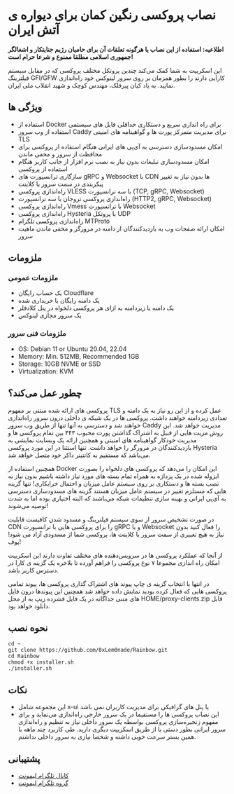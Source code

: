 # نصاب پروکسی رنگین کمان برای دیواره ی آتش ایران

**اطلاعیه: استفاده از این نصاب یا هرگونه تعلقات آن برای حامیان رژیم جنایتکار و اشغالگر جمهوری اسلامی مطلقا ممنوع و شرعا حرام است!**

این اسکریپت به شما کمک می‌کند چندین پروتکل مختلف پروکسی که در مقابل سیستم فیلترینگ GFI/GFW کارایی دارند را بطور همزمان بر روی سرور لینوکس خود راه‌اندازی نمایید. به یاد کیان پیرفلک، مهندس کوچک و شهید انقلاب ملی ایران.

## ویژگی ها

- استفاده از Docker برای راه اندازی سریع و دستکاری حداقلی فایل های سیستمی
- استفاده از وب سرور Caddy برای مدیریت متمرکز پورت ها و گواهینامه های امنیتی TLS
- امکان مسدودسازی دسترسی به آی‌پی های ایرانی هنگام استفاده از پروکسی برای محافظت از سرور و مخفی ماندن
- امکان مسدودسازی تبلیغات بدون نیاز به نصب نرم افزار از جانب کاربر هنگام استفاده از پروکسی
- سازگاری ترانسپورت های gRPC و Websocket با CDN ها بدون نیاز به تغییر پیکربندی در سمت سرور یا کلاینت
- راه‌اندازی پروکسی VLESS با سه ترانسپورت (TCP, gRPC, Websocket)
- راه‌اندازی پروکسی تروجان با سه ترانسپورت (HTTP2, gRPC, Websocket)
- راه‌اندازی پروکسی Vmess با ترانسپورت Websocket
- راه‌اندازی پروکسی Hysteria با پروتکل UDP
- راه‌اندازی پروکسی تلگرام MTProto
- امکان ارائه صفحات وب به بازدیدکنندگان از دامنه در مرورگر و مخفی ماندن ماهیت سرور

## ملزومات

### ملزومات عمومی

- یک حساب رایگان Cloudflare
- یک دامنه رایگان یا خریداری شده
- یک دامنه یا زیردامنه به ازای هر پروکسی دلخواه در پنل کلادفلر
- یک سرور مجازی لینوکس

### ملزومات فنی سرور

- OS: Debian 11 or Ubuntu 20.04, 22.04
- Memory: Min. 512MB, Recommended 1GB
- Storage: 10GB NVME or SSD
- Virtualization: KVM

## چطور عمل می‌کند؟

پروکسی های ارائه شده مبتنی بر مفهوم TLS عمل کرده و از این رو نیاز به یک دامنه و تعدادی زیردامنه خواهند داشت.
پروکسی ها در یک شبکه ی داخلی درون سرور راه‌اندازی خواهند شد و دسترسی به آنها تنها از طریق وب سرور Caddy مدیریت خواهد شد.
این روش مزیت هایی از قبیل به اشتراک گذاشتن پورت محبوب ۴۴۳ بین تمام پروکسی ها و مدیریت خودکار گواهینامه های امنیتی و همچنین ارائه یک وبسایت نمایشی به بازدیدکنندگان در مرورگر را خواهد داشت. تنها استثنا در این مورد پروکسی Hysteria می‌باشد که مستقیم به کانتینر داکر خود متصل خواهد شد.

همچنین استفاده از Docker این امکان را می‌دهد که پروکسی های دلخواه را بصورت ایزوله شده در یک پردازه به همراه تمام بسته های مورد نیاز داشته باشیم بدون نیاز به نصب بسته ها و دستکاری بر روی سیستم عامل میزبان و احتمال خرابکاری! تنها گزینه هایی که مستلزم تغییر در سیستم عامل میزبان هستند گزینه های مسدودسازی دسترسی به آی‌پی ایرانی و بهینه سازی تنظیمات شبکه می‌باشند که البته اختیاری بوده اما به شدت توصیه می‌شوند!

در صورت تشخیص سرور از سوی سیستم فیلترینگ و مسدود شدن کافیست قابلیت CDN را برای پروکسی هایی با ترانسپورت gRPC و یا Websocket را فعال کنید بدون نیاز به هیچ تغییری از سمت سرور یا کلاینت ها، پروکسی شما از مسدودی آزاد می شود! پوف!

از آنجا که عملکرد پروکسی ها در سرویس‌دهنده های مختلف تفاوت دارند این اسکریپت امکان راه اندازی مجموعا ۷ نوع پروکسی را فراهم آورده تا بلاخره یک گزینه ی کارا در دسترس کاربر باشد.

در انتها با انتخاب گزینه ی چاپ پیوند های اشتراک گذاری پروکسی ها، پیوند تمامی پروکسی هایی که فعال کرده بودید نمایش داده خواهد شد همچنین این پیوندها درون فایل های متنی جداگانه در یک فایل فشرده زیپ به از محل HOME/proxy-clients.zip قابل دانلود خواهد بود.

## نحوه نصب

```
cd ~
git clone https://github.com/0xLem0nade/Rainbow.git
cd Rainbow
chmod +x installer.sh
./installer.sh
```

## نکات

- این مجموعه شامل x-ui یا پنل های گرافیکی برای مدیریت کاربران نمی باشد
- این نصاب پروکسی ها را مستقیما در یک سرور خارجی راه‌اندازی می‌نماید و برای مفهوم زنجیره‌سازی پروکسی بواسطه یک سرور داخلی نیاز به تنظیم و راه‌اندازی سرور ایرانی بطور دستی یا از طریق اسکریپت دیگری دارید. طی کاربرد چند ماهه با همین بستر سرعت خوبی داشته و شخصا نیازی به سرور داخلی نداشتم.

## پشتیبانی

- [کانال تلگرام لیمونت](https://t.me/Lem0net)
- [گروه تلگرام لیمونت](https://t.me/Lem0netDiscussion)

